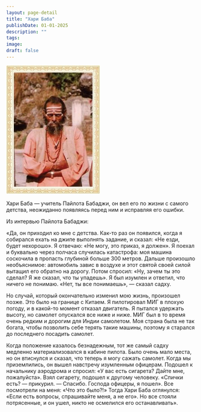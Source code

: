 ```yaml
---
layout: page-detail
title: "Хари Баба"
publishDate: 01-01-2025
description: ""
tags:
image:
draft: false
---
```


![Хари Баба](/upload/iblock/bcb/bcb4f579aa8b8050ad9abdf8cf1d906e.jpg "Хари Баба") 

 Хари Баба — учитель Пайлота Бабаджи, он вел его по жизни с самого детства, неожиданно появ­ляясь перед ним и исправляя его ошибки.

 Из интервью Пайлота Бабаджи:

 «Да, он приходил ко мне с детства. Как-то раз он появился, когда я собирался ехать на джипе выпол­нять задание, и сказал: «Не езди, будет нехорошо». Я отвечаю: «Не могу, это приказ, я должен». Я поехал и буквально через полчаса случилась катастрофа: моя машина соскочила в пропасть глубиной больше 300 метров. Дальше произошло необъяснимое: ав­томобиль завис в воздухе и этот святой своей силой вытащил его обратно на дорогу. Потом спросил: «Ну, зачем ты это сделал? Я же сказал, что ты упадешь». Я был изумлен и ответил, что ничего не понимаю. «Нет, ты все понимаешь», — сказал садху.

 Но случай, который окончательно изменил мою жизнь, произошел позже. Это было на грани­це с Китаем. Я пилотировал МИГ в плохую погоду, и в какой-то момент отказал двигатель. Я пытался удержать высоту, но самолет опускался все ниже и ниже. МИГ был в то время очень редким и доро­гим для Индии самолетом. Моя страна была не так богата, чтобы позволить себе терять такие машины, поэтому я старался до последнего посадить самолет.

 Когда положение казалось безнадежным, тот же самый садху медленно материализовался в каби­не пилота. Было очень мало места, но он втиснулся и сказал, что теперь я могу сажать самолет. Когда мы приземлились, он вышел навстречу изумлен­ным офицерам. Подошел к начальнику аэродрома и спросил: «У вас есть сигарета? Дайте мне, пожа­луйста». Взял сигарету, подошел к другому челове­ку. «Спички есть? — прикурил. — Спасибо. Господа офицеры, я пошел». Все посмотрели на меня: «Что это было?!» Тогда Хари Баба оглянулся: «Если есть вопросы, спрашивайте меня, а не его». Но все стоя­ли потрясенные, и он ушел, никто не осмелился его останавливать».
  
  
